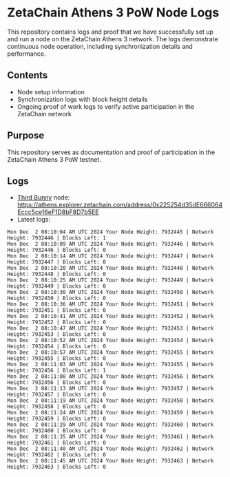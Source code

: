 # ZetaChain Athens 3 PoW Node Logs
This repository contains logs and proof that we have successfully set up and run a node on the ZetaChain Athens 3 network. The logs demonstrate continuous node operation, including synchronization details and performance.

## Contents
- Node setup information
- Synchronization logs with block height details
- Ongoing proof of work logs to verify active participation in the ZetaChain network

## Purpose
This repository serves as documentation and proof of participation in the ZetaChain Athens 3 PoW testnet.

## Logs

- [Third Bunny](https://thirdbunny.xyz/) node: https://athens.explorer.zetachain.com/address/0x225254d35dE666064Eccc5ce16eF1D8bF8D7b5EE
- Latest logs:
```
Mon Dec  2 08:10:04 AM UTC 2024 Your Node Height: 7932445 | Network Height: 7932446 | Blocks Left: 1
Mon Dec  2 08:10:09 AM UTC 2024 Your Node Height: 7932446 | Network Height: 7932446 | Blocks Left: 0
Mon Dec  2 08:10:14 AM UTC 2024 Your Node Height: 7932447 | Network Height: 7932447 | Blocks Left: 0
Mon Dec  2 08:10:20 AM UTC 2024 Your Node Height: 7932448 | Network Height: 7932448 | Blocks Left: 0
Mon Dec  2 08:10:25 AM UTC 2024 Your Node Height: 7932449 | Network Height: 7932449 | Blocks Left: 0
Mon Dec  2 08:10:30 AM UTC 2024 Your Node Height: 7932450 | Network Height: 7932450 | Blocks Left: 0
Mon Dec  2 08:10:36 AM UTC 2024 Your Node Height: 7932451 | Network Height: 7932451 | Blocks Left: 0
Mon Dec  2 08:10:41 AM UTC 2024 Your Node Height: 7932452 | Network Height: 7932452 | Blocks Left: 0
Mon Dec  2 08:10:47 AM UTC 2024 Your Node Height: 7932453 | Network Height: 7932453 | Blocks Left: 0
Mon Dec  2 08:10:52 AM UTC 2024 Your Node Height: 7932454 | Network Height: 7932454 | Blocks Left: 0
Mon Dec  2 08:10:57 AM UTC 2024 Your Node Height: 7932455 | Network Height: 7932455 | Blocks Left: 0
Mon Dec  2 08:11:03 AM UTC 2024 Your Node Height: 7932455 | Network Height: 7932456 | Blocks Left: 1
Mon Dec  2 08:11:08 AM UTC 2024 Your Node Height: 7932456 | Network Height: 7932456 | Blocks Left: 0
Mon Dec  2 08:11:13 AM UTC 2024 Your Node Height: 7932457 | Network Height: 7932457 | Blocks Left: 0
Mon Dec  2 08:11:19 AM UTC 2024 Your Node Height: 7932458 | Network Height: 7932458 | Blocks Left: 0
Mon Dec  2 08:11:24 AM UTC 2024 Your Node Height: 7932459 | Network Height: 7932459 | Blocks Left: 0
Mon Dec  2 08:11:29 AM UTC 2024 Your Node Height: 7932460 | Network Height: 7932460 | Blocks Left: 0
Mon Dec  2 08:11:35 AM UTC 2024 Your Node Height: 7932461 | Network Height: 7932461 | Blocks Left: 0
Mon Dec  2 08:11:40 AM UTC 2024 Your Node Height: 7932462 | Network Height: 7932462 | Blocks Left: 0
Mon Dec  2 08:11:45 AM UTC 2024 Your Node Height: 7932463 | Network Height: 7932463 | Blocks Left: 0
```

